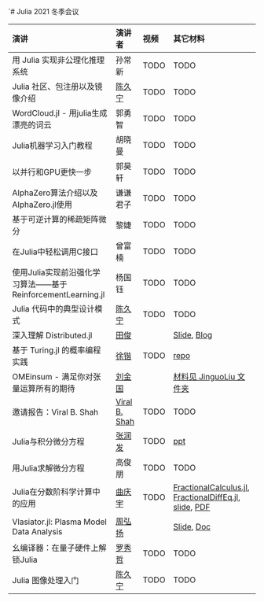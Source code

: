 `# Julia 2021 冬季会议

|演讲| 演讲者 | 视频 | 其它材料|
|:---|:------|:----|:------|
| 用 Julia 实现非公理化推理系统 | 孙常新 | TODO | TODO |
| Julia 社区、包注册以及镜像介绍 | [陈久宁](https://github.com/johnnychen94) | TODO | TODO |
| WordCloud.jl - 用julia生成漂亮的词云 | 郭勇智 | TODO | TODO |
| Julia机器学习入门教程 | 胡晓曼 | TODO | TODO |
| 以并行和GPU更快一步 | 郭昊轩 | TODO | TODO |
| AlphaZero算法介绍以及AlphaZero.jl使用 | 谦谦君子 | TODO | TODO |
| 基于可逆计算的稀疏矩阵微分 | 黎婕 | TODO | TODO |
| 在Julia中轻松调用C接口 | 曾富楠 | TODO | TODO |
| 使用Julia实现前沿强化学习算法——基于ReinforcementLearning.jl | 杨国钰 | TODO | TODO |
| Julia 代码中的典型设计模式 | [陈久宁](https://github.com/johnnychen94) | TODO | TODO |
| 深入理解 Distributed.jl | [田俊](https://github.com/findmyway) || [Slide](https://juntian.me/programming/A_Deep_Dive_into_Distributed.jl/slide/index.html), [Blog](https://juntian.me/programming/A_Deep_Dive_into_Distributed.jl/) |
| 基于 Turing.jl 的概率编程实践 | [徐锴](https://github.com/xukai92) | TODO | [repo](https://github.com/xukai92/juliacn-2021) | 
| OMEinsum - 满足你对张量运算所有的期待 | [刘金国](https://github.com/GiggleLiuy) || [材料见 JinguoLiu 文件夹](./JinguoLiu) |
| 邀请报告：Viral B. Shah | [Viral B. Shah](https://github.com/ViralBShah) | TODO | TODO |
| Julia与积分微分方程 | [张润发](https://github.com/Runfa-Zhang) | TODO | [ppt](https://github.com/Runfa-Zhang/JuliaCN) |
| 用Julia求解微分方程 | 高俊朋 | TODO | TODO |
| Julia在分数阶科学计算中的应用 | [曲庆宇](https://github.com/ErikQQY) | TODO | [FractionalCalculus.jl](https://github.com/SciFracX/FractionalCalculus.jl), [FractionalDiffEq.jl](https://github.com/SciFracX/FractionalDiffEq.jl), [slide](https://julia-cn-conf2021.vercel.app/1), [PDF](https://raw.githubusercontent.com/JuliaCN/MeetUpMaterials/master/Online2021/JuliaCN-SciFracX.pdf) |
| Vlasiator.jl: Plasma Model Data Analysis | [周弘扬](https://github.com/henry2004y) || [Slide](https://github.com/JuliaCN/MeetUpMaterials/tree/master/Online2021/JuliaCon2021_Vlasiator), [Doc](https://henry2004y.github.io/Vlasiator.jl/dev/) |
| 幺编译器：在量子硬件上解锁Julia | [罗秀哲](https://github.com/Roger-luo) | TODO | TODO |
| Julia 图像处理入门 | [陈久宁](https://github.com/johnnychen94) | TODO | TODO |
